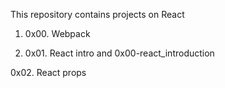 This repository contains projects on React

1. 0x00. Webpack

2. 0x01. React intro and 0x00-react_introduction

0x02. React props